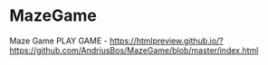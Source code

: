 # MazeGame
Maze Game 
 PLAY GAME - https://htmlpreview.github.io/?https://github.com/AndriusBos/MazeGame/blob/master/index.html
